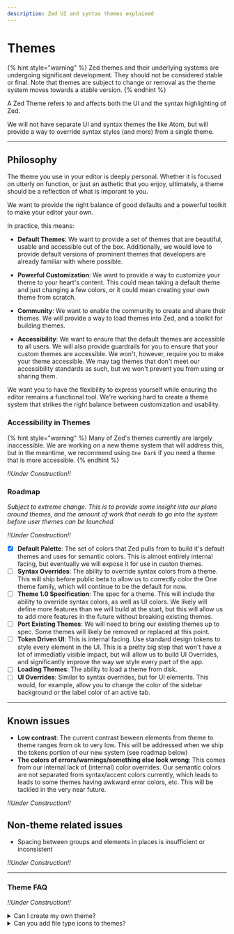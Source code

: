 ```yaml
---
description: Zed UI and syntax themes explained
---
```


# Themes

{% hint style="warning" %}
Zed themes and their underlying systems are undergoing significant development. They should not be considered stable or final. Note that themes are subject to change or removal as the theme system moves towards a stable version.
{% endhint %}

A Zed Theme refers to and affects both the UI and the syntax highlighting of Zed.

We will not have separate UI and syntax themes the like Atom, but will provide a way to override syntax styles (and more) from a single theme.

---

## Philosophy

The theme you use in your editor is deeply personal. Whether it is focused on utterly on function, or just an asthetic that you enjoy, ultimately, a theme should be a reflection of what is imporant to you.

We want to provide the right balance of good defaults and a powerful toolkit to make your editor your own.

In practice, this means:

- **Default Themes**: We want to provide a set of themes that are beautiful, usable and accessible out of the box. Additionally, we would love to provide default versions of prominent themes that developers are already familiar with where possible.

- **Powerful Customization**: We want to provide a way to customize your theme to your heart's content. This could mean taking a default theme and just changing a few colors, or it could mean creating your own theme from scratch.

- **Community**: We want to enable the community to create and share their themes. We will provide a way to load themes into Zed, and a toolkit for building themes.

- **Accessibility**: We want to ensure that the default themes are accessible to all users. We will also provide guardrails for you to ensure that your custom themes are accessible. We won't, however, require you to make your theme accessible. We may tag themes that don't meet our accessibility standards as such, but we won't prevent you from using or sharing them.

We want you to have the flexibility to express yourself while ensuring the editor remains a functional tool. We're working hard to create a theme system that strikes the right balance between customization and usability.

### Accessibility in Themes

{% hint style="warning" %}
Many of Zed's themes currently are largely inaccessible. We are working on a new theme system that will address this, but in the meantime, we recommend using `One Dark` if you need a theme that is more accessible.
{% endhint %}

_!!Under Construction!!_

### Roadmap

_Subject to extreme change. This is to provide some insight into our plans around themes, and the amount of work that needs to go into the system before user themes can be launched._

_!!Under Construction!!_

- [x] **Default Palette**: The set of colors that Zed pulls from to build it's default themes and uses for semantic colors. This is almost entirely internal facing, but eventually we will expose it for use in custon themes.
- [ ] **Syntax Overrides**: The ability to override syntax colors from a theme. This will ship before public beta to allow us to correctly color the One theme family, which will continue to be the default for now.
- [ ] **Theme 1.0 Specification**: The spec for a theme. This will include the ability to override syntax colors, as well as UI colors. We likely will define more features than we will build at the start, but this will allow us to add more features in the future without breaking existing themes.
- [ ] **Port Existing Themes**: We will need to bring our existing themes up to spec. Some themes will likely be removed or replaced at this point.
- [ ] **Token Driven UI**: This is internal facing. Use standard design tokens to style every element in the UI. This is a pretty big step that won't have a lot of immediatly visible impact, but will allow us to build UI Overrides, and significantly improve the way we style every part of the app.
- [ ] **Loading Themes**: The ability to load a theme from disk.
- [ ] **UI Overrides**: Similar to syntax overrides, but for UI elements. This would, for example, allow you to change the color of the sidebar background or the label color of an active tab.

---

## Known issues

- **Low contrast**: The current contrast beween elements from theme to theme ranges from ok to very low. This will be addressed when we ship the tokens portion of our new system (see roadmap below)
- **The colors of errors/warnings/something else look wrong**: This comes from our internal lack of (internal) color overrides. Our semantic colors are not separated from syntax/accent colors currently, which leads to leads to some themes having awkward error colors, etc. This will be tackled in the very near future.

_!!Under Construction!!_

## Non-theme related issues

- Spacing between groups and elements in places is insufficient or inconsistent

_!!Under Construction!!_

---

### Theme FAQ

_!!Under Construction!!_

<details>

<summary>Can I create my own theme?</summary>

This is planned, though we don't have a timeline.

</details>

<details>

<summary>Can you add file type icons to themes?</summary>

Not yet, but it is [highly requested](https://github.com/zed-industries/community/issues/206) in our community board. If you would like to see this feature specifically, feel free to share any projects for sourcing these in the [GitHub issue](https://github.com/zed-industries/community/issues/206).

</details>
